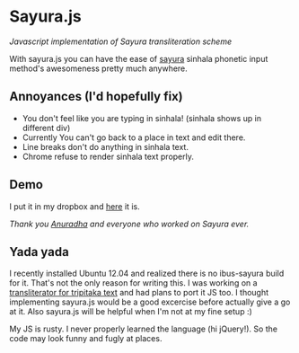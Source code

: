 Sayura.js
=========

*Javascript implementation of Sayura transliteration scheme*

With sayura.js you can have the ease of [sayura](http://www.sayura.net/im/) sinhala phonetic input method's awesomeness pretty much anywhere.

Annoyances (I'd hopefully fix)
----------
* You don't feel like you are typing in sinhala! (sinhala shows up in different div)
* Currently You can't go back to a place in text and edit there.
* Line breaks don't do anything in sinhala text.
* Chrome refuse to render sinhala text properly.

Demo
-----
I put it in my dropbox and [here](https://dl.dropbox.com/u/362794/sayura.js/sayura.html) it is.

*Thank you [Anuradha](https://twitter.com/the_hobbit) and everyone who worked on Sayura ever.*

Yada yada
---------
I recently installed Ubuntu 12.04 and realized there is no ibus-sayura build for it.
That's not the only reason for writing this. I was working on a 
[transliterator for tripitaka text](https://github.com/chanux/metta-transliterator)
and had plans to port it JS too. I thought implementing sayura.js would be a good 
excercise before actually give a go at it. Also sayura.js will be helpful when I'm not
at my fine setup :)

My JS is rusty. I never properly learned the language (hi jQuery!). So the code may look
funny and fugly at places.

